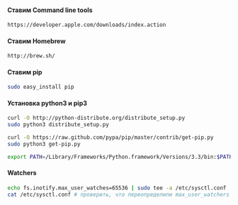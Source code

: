 #### Ставим Command line tools
```sh
https://developer.apple.com/downloads/index.action
```

#### Ставим Homebrew
```sh
http://brew.sh/
```


#### Ставим pip
```sh
sudo easy_install pip
```


#### Установка python3 и pip3
```sh
curl -O http://python-distribute.org/distribute_setup.py
sudo python3 distribute_setup.py
```

```sh
curl -O https://raw.github.com/pypa/pip/master/contrib/get-pip.py
sudo python3 get-pip.py
```

```sh
export PATH=/Library/Frameworks/Python.framework/Versions/3.3/bin:$PATH
```

#### Watchers
```sh
echo fs.inotify.max_user_watches=65536 | sudo tee -a /etc/sysctl.conf
cat /etc/sysctl.conf # проверить, что переопределили max_user_watchers
```
